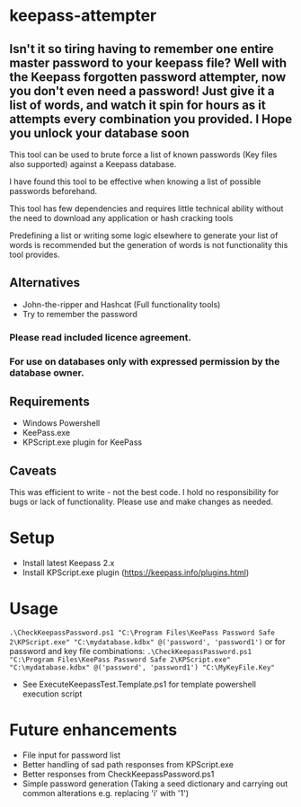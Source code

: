 # keepass-attempter

Isn't it so tiring having to remember one entire master password to your keepass file? 
Well with the Keepass forgotten password attempter, now you don't even need a password! 
Just give it a list of words, and watch it spin for hours as it attempts every combination you provided. I Hope you unlock your database soon
----

This tool can be used to brute force a list of known passwords (Key files also supported) against a Keepass database. 

I have found this tool to be effective when knowing a list of possible passwords beforehand.

This tool has few dependencies and requires little technical ability without the need to download any application or hash cracking tools

Predefining a list or writing some logic elsewhere to generate your list of words is recommended but the generation of words is not functionality this tool provides.

## Alternatives
- John-the-ripper and Hashcat (Full functionality tools)
- Try to remember the password 

### Please read included licence agreement.

### For use on databases only with expressed permission by the database owner.

## Requirements
- Windows Powershell
- KeePass.exe
- KPScript.exe plugin for KeePass

## Caveats
This was efficient to write - not the best code. 
I hold no responsibility for bugs or lack of functionality.
Please use and make changes as needed.


# Setup
- Install latest Keepass 2.x
- Install KPScript.exe plugin (https://keepass.info/plugins.html)

# Usage
`.\CheckKeepassPassword.ps1 "C:\Program Files\KeePass Password Safe 2\KPScript.exe" "C:\mydatabase.kdbx" @('password', 'password1')`
or for password and key file combinations:
`.\CheckKeepassPassword.ps1 "C:\Program Files\KeePass Password Safe 2\KPScript.exe" "C:\mydatabase.kdbx" @('password', 'password1') "C:\MyKeyFile.Key"`
- See ExecuteKeepassTest.Template.ps1 for template powershell execution script

# Future enhancements
- File input for password list
- Better handling of sad path responses from KPScript.exe
- Better responses from CheckKeepassPassword.ps1
- Simple password generation (Taking a seed dictionary and carrying out common alterations e.g. replacing 'i' with '1')
